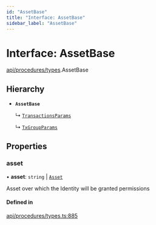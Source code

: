 ```yaml
---
id: "AssetBase"
title: "Interface: AssetBase"
sidebar_label: "AssetBase"
---
```


# Interface: AssetBase

[api/procedures/types](../../../../../modules/API/Procedures/Types/Types.md).AssetBase

## Hierarchy

- **`AssetBase`**

  ↳ [`TransactionsParams`](../TransactionsParams/TransactionsParams.md)

  ↳ [`TxGroupParams`](../TxGroupParams/TxGroupParams.md)

## Properties

### asset

• **asset**: `string` \| [`Asset`](../../../../../classes/API/Entities/Asset/Asset.md)

Asset over which the Identity will be granted permissions

#### Defined in

[api/procedures/types.ts:885](https://github.com/PolymeshAssociation/polymesh-sdk/blob/15be87e8/src/api/procedures/types.ts#L885)
